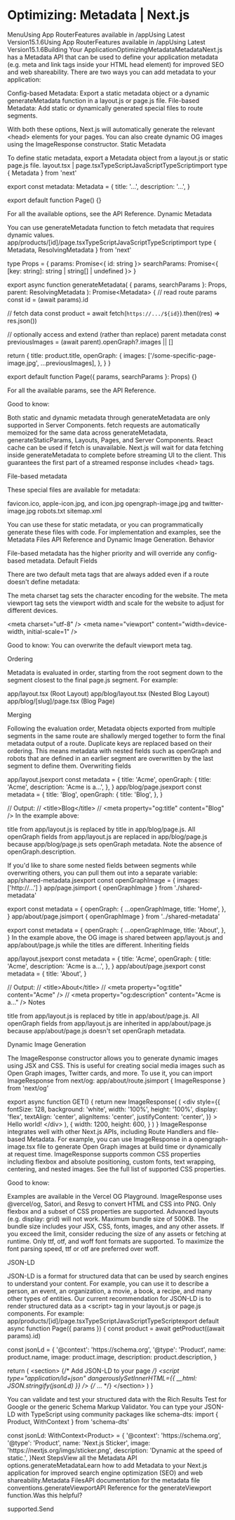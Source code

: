 # Optimizing: Metadata | Next.js

<p>MenuUsing App RouterFeatures available in /appUsing Latest Version15.1.6Using App RouterFeatures available in /appUsing Latest Version15.1.6Building Your ApplicationOptimizingMetadataMetadataNext.js has a Metadata API that can be used to define your application metadata (e.g. meta and link tags inside your HTML head element) for improved SEO and web shareability.
There are two ways you can add metadata to your application:</p>
<p>Config-based Metadata: Export a static metadata object or a dynamic generateMetadata function in a layout.js or page.js file.
File-based Metadata: Add static or dynamically generated special files to route segments.</p>
<p>With both these options, Next.js will automatically generate the relevant &lt;head&gt; elements for your pages. You can also create dynamic OG images using the ImageResponse constructor.
Static Metadata</p>
<p>To define static metadata, export a Metadata object from a layout.js or static page.js file.
layout.tsx | page.tsxTypeScriptJavaScriptTypeScriptimport type { Metadata } from 'next'</p>
<p>export const metadata: Metadata = {
title: '...',
description: '...',
}</p>
<p>export default function Page() {}</p>
<p>For all the available options, see the API Reference.
Dynamic Metadata</p>
<p>You can use generateMetadata function to fetch metadata that requires dynamic values.
app/products/[id]/page.tsxTypeScriptJavaScriptTypeScriptimport type { Metadata, ResolvingMetadata } from 'next'</p>
<p>type Props = {
params: Promise&lt;{ id: string }&gt;
searchParams: Promise&lt;{ [key: string]: string | string[] | undefined }&gt;
}</p>
<p>export async function generateMetadata(
{ params, searchParams }: Props,
parent: ResolvingMetadata
): Promise&lt;Metadata&gt; {
// read route params
const id = (await params).id</p>
<p>// fetch data
const product = await fetch(<code>https://.../${id}</code>).then((res) =&gt; res.json())</p>
<p>// optionally access and extend (rather than replace) parent metadata
const previousImages = (await parent).openGraph?.images || []</p>
<p>return {
title: product.title,
openGraph: {
images: ['/some-specific-page-image.jpg', ...previousImages],
},
}
}</p>
<p>export default function Page({ params, searchParams }: Props) {}</p>
<p>For all the available params, see the API Reference.</p>
<p>Good to know:</p>
<p>Both static and dynamic metadata through generateMetadata are only supported in Server Components.
fetch requests are automatically memoized for the same data across generateMetadata, generateStaticParams, Layouts, Pages, and Server Components. React cache can be used if fetch is unavailable.
Next.js will wait for data fetching inside generateMetadata to complete before streaming UI to the client. This guarantees the first part of a streamed response includes &lt;head&gt; tags.</p>
<p>File-based metadata</p>
<p>These special files are available for metadata:</p>
<p>favicon.ico, apple-icon.jpg, and icon.jpg
opengraph-image.jpg and twitter-image.jpg
robots.txt
sitemap.xml</p>
<p>You can use these for static metadata, or you can programmatically generate these files with code.
For implementation and examples, see the Metadata Files API Reference and Dynamic Image Generation.
Behavior</p>
<p>File-based metadata has the higher priority and will override any config-based metadata.
Default Fields</p>
<p>There are two default meta tags that are always added even if a route doesn't define metadata:</p>
<p>The meta charset tag sets the character encoding for the website.
The meta viewport tag sets the viewport width and scale for the website to adjust for different devices.</p>
<p>&lt;meta charset=&quot;utf-8&quot; /&gt;
&lt;meta name=&quot;viewport&quot; content=&quot;width=device-width, initial-scale=1&quot; /&gt;</p>
<p>Good to know: You can overwrite the default viewport meta tag.</p>
<p>Ordering</p>
<p>Metadata is evaluated in order, starting from the root segment down to the segment closest to the final page.js segment. For example:</p>
<p>app/layout.tsx (Root Layout)
app/blog/layout.tsx (Nested Blog Layout)
app/blog/[slug]/page.tsx (Blog Page)</p>
<p>Merging</p>
<p>Following the evaluation order, Metadata objects exported from multiple segments in the same route are shallowly merged together to form the final metadata output of a route. Duplicate keys are replaced based on their ordering.
This means metadata with nested fields such as openGraph and robots that are defined in an earlier segment are overwritten by the last segment to define them.
Overwriting fields</p>
<p>app/layout.jsexport const metadata = {
title: 'Acme',
openGraph: {
title: 'Acme',
description: 'Acme is a...',
},
}
app/blog/page.jsexport const metadata = {
title: 'Blog',
openGraph: {
title: 'Blog',
},
}</p>
<p>// Output:
// &lt;title&gt;Blog&lt;/title&gt;
// &lt;meta property=&quot;og:title&quot; content=&quot;Blog&quot; /&gt;
In the example above:</p>
<p>title from app/layout.js is replaced by title in app/blog/page.js.
All openGraph fields from app/layout.js are replaced in app/blog/page.js because app/blog/page.js sets openGraph metadata. Note the absence of openGraph.description.</p>
<p>If you'd like to share some nested fields between segments while overwriting others, you can pull them out into a separate variable:
app/shared-metadata.jsexport const openGraphImage = { images: ['http://...'] }
app/page.jsimport { openGraphImage } from './shared-metadata'</p>
<p>export const metadata = {
openGraph: {
...openGraphImage,
title: 'Home',
},
}
app/about/page.jsimport { openGraphImage } from '../shared-metadata'</p>
<p>export const metadata = {
openGraph: {
...openGraphImage,
title: 'About',
},
}
In the example above, the OG image is shared between app/layout.js and app/about/page.js while the titles are different.
Inheriting fields</p>
<p>app/layout.jsexport const metadata = {
title: 'Acme',
openGraph: {
title: 'Acme',
description: 'Acme is a...',
},
}
app/about/page.jsexport const metadata = {
title: 'About',
}</p>
<p>// Output:
// &lt;title&gt;About&lt;/title&gt;
// &lt;meta property=&quot;og:title&quot; content=&quot;Acme&quot; /&gt;
// &lt;meta property=&quot;og:description&quot; content=&quot;Acme is a...&quot; /&gt;
Notes</p>
<p>title from app/layout.js is replaced by title in app/about/page.js.
All openGraph fields from app/layout.js are inherited in app/about/page.js because app/about/page.js doesn't set openGraph metadata.</p>
<p>Dynamic Image Generation</p>
<p>The ImageResponse constructor allows you to generate dynamic images using JSX and CSS. This is useful for creating social media images such as Open Graph images, Twitter cards, and more.
To use it, you can import ImageResponse from next/og:
app/about/route.jsimport { ImageResponse } from 'next/og'</p>
<p>export async function GET() {
return new ImageResponse(
(
&lt;div
style={{
fontSize: 128,
background: 'white',
width: '100%',
height: '100%',
display: 'flex',
textAlign: 'center',
alignItems: 'center',
justifyContent: 'center',
}}
&gt;
Hello world!
&lt;/div&gt;
),
{
width: 1200,
height: 600,
}
)
}
ImageResponse integrates well with other Next.js APIs, including Route Handlers and file-based Metadata. For example, you can use ImageResponse in a opengraph-image.tsx file to generate Open Graph images at build time or dynamically at request time.
ImageResponse supports common CSS properties including flexbox and absolute positioning, custom fonts, text wrapping, centering, and nested images. See the full list of supported CSS properties.</p>
<p>Good to know:</p>
<p>Examples are available in the Vercel OG Playground.
ImageResponse uses @vercel/og, Satori, and Resvg to convert HTML and CSS into PNG.
Only flexbox and a subset of CSS properties are supported. Advanced layouts (e.g. display: grid) will not work.
Maximum bundle size of 500KB. The bundle size includes your JSX, CSS, fonts, images, and any other assets. If you exceed the limit, consider reducing the size of any assets or fetching at runtime.
Only ttf, otf, and woff font formats are supported. To maximize the font parsing speed, ttf or otf are preferred over woff.</p>
<p>JSON-LD</p>
<p>JSON-LD is a format for structured data that can be used by search engines to understand your content. For example, you can use it to describe a person, an event, an organization, a movie, a book, a recipe, and many other types of entities.
Our current recommendation for JSON-LD is to render structured data as a &lt;script&gt; tag in your layout.js or page.js components. For example:
app/products/[id]/page.tsxTypeScriptJavaScriptTypeScriptexport default async function Page({ params }) {
const product = await getProduct((await params).id)</p>
<p>const jsonLd = {
'@context': 'https://schema.org',
'@type': 'Product',
name: product.name,
image: product.image,
description: product.description,
}</p>
<p>return (
&lt;section&gt;
{/* Add JSON-LD to your page <em>/}
&lt;script
type=&quot;application/ld+json&quot;
dangerouslySetInnerHTML={{ __html: JSON.stringify(jsonLd) }}
/&gt;
{/</em> ... */}
&lt;/section&gt;
)
}</p>
<p>You can validate and test your structured data with the Rich Results Test for Google or the generic Schema Markup Validator.
You can type your JSON-LD with TypeScript using community packages like schema-dts:
import { Product, WithContext } from 'schema-dts'</p>
<p>const jsonLd: WithContext&lt;Product&gt; = {
'@context': 'https://schema.org',
'@type': 'Product',
name: 'Next.js Sticker',
image: 'https://nextjs.org/imgs/sticker.png',
description: 'Dynamic at the speed of static.',
}Next StepsView all the Metadata API options.generateMetadataLearn how to add Metadata to your Next.js application for improved search engine optimization (SEO) and web shareability.Metadata FilesAPI documentation for the metadata file conventions.generateViewportAPI Reference for the generateViewport function.Was this helpful?</p>
<p>supported.Send</p>
